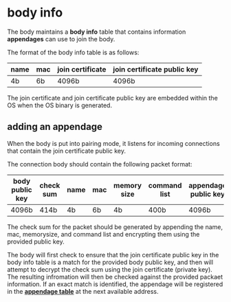 # body info

The body maintains a **body info** table that contains information **appendages** can use to join the body.

The format of the body info table is as follows:

| name  | mac   | join certificate  | join certificate public key   |
|-------|-------|-------------------|-------------------------------|
| 4b    | 6b    | 4096b             | 4096b                         |

The join certificate and join certificate public key are embedded within the OS when the OS binary is generated.

## adding an appendage

When the body is put into pairing mode, it listens for incoming connections that contain the join certificate public key.

The connection body should contain the following packet format:

| body public key    | check sum | name  | mac   | memory size   | command list  | appendage public key |
|--------------------|-----------|-------|-------|---------------|---------------|----------------------|
| 4096b              | 414b      | 4b    | 6b    | 4b            | 400b          | 4096b                |

The check sum for the packet should be generated by appending the name, mac, memorysize, and command list and encrypting them using the provided public key.

The body will first check to ensure that the join certificate public key in the body info table is a match for the provided body public key, and then will attempt to decrypt the check sum using the join certificate (private key).  The resulting infromation will then be checked against the provided packaet information.  If an exact match is identified, the appendage will be registered in the **[appendage table](/appendage/appendage-table)** at the next available address.

